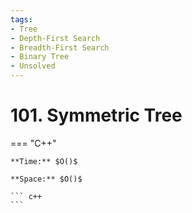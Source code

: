 ```yaml
---
tags:
- Tree
- Depth-First Search
- Breadth-First Search
- Binary Tree
- Unsolved
---
```



# 101. Symmetric Tree

=== "C++"

    **Time:** $O()$

    **Space:** $O()$

    ``` c++
    ```